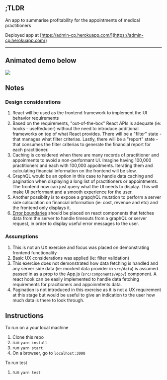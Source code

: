 ## ;TLDR

An app to summarise profitability for the appointments of medical practitioners

Deployed app at [https://admin-cp.herokuapp.com/](https://admin-cp.herokuapp.com/)

---

## Animated demo below

![](/docs/demo.gif)

## Notes

### Design considerations

1. React will be used as the frontend framework to implement the UI behavior requirements
2. Based on the requirements, "out-of-the-box" React APIs is adequate (ie: hooks - useReducer) without the need to introduce additional frameworks on top of what React provides. There will be a "filter" state - that manages what filter criterias. Lastly, there will be a "report" state - that consumes the filter criterias to generate the financial report for each practitioner.
3. Caching is considered when there are many records of practitioner and appoinments to avoid a non-performant UI. Imagine having 100,000 practitioners and each with 100,000 appoitments. Iterating them and calculating financial information on the frontend will be slow.
4. GraphQL would be an option in this case to handle data caching and pagination when displaying a long list of practitioners or appointments. The frontend now can just query what the UI needs to display. This will make UI performant and a smooth experience for the user.
5. Another possiblity is to expose a grapqhQL mutation to perform a server side calculation on financial information (ie: cost, revenue and etc) and the frontend only displays it.
6. [Error boundaries](https://github.com/bvaughn/react-error-boundary) should be placed on react components that fetches data from the server to handle timeouts from a graphQL or server request, in order to display useful error messages to the user.

### Assumptions

1. This is not an UX exercise and focus was placed on demonstrating frontend functionality
2. Basic UX considerations was applied (ie: filter validation)
3. This exercise does not demonstrated how data fetching is handled and any server side data (ie: mocked data provider in `src/data`) is assumed passed in as a prop to the App.js (`src/components/App/`) component. A react hook can be easily implemented to handle data fetching requirements for pracitioners and appoinmtents data.
4. Pagination is not introduced in this exercise as it is not a UX requirement at this stage but would be useful to give an indication to the user how much data is there to look through.

## Instructions

To run on a your local machine

1. Clone this repo
2. run `yarn install`
3. run `yarn start`
4. On a browser, go to `localhost:3000`

To run test

1. run `yarn test`
